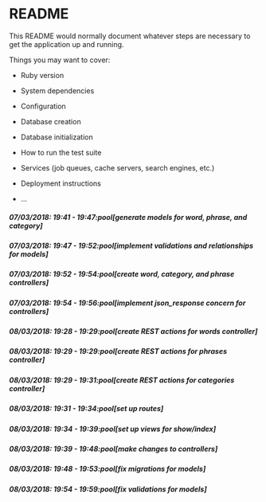 # README

This README would normally document whatever steps are necessary to get the
application up and running.

Things you may want to cover:

* Ruby version

* System dependencies

* Configuration

* Database creation

* Database initialization

* How to run the test suite

* Services (job queues, cache servers, search engines, etc.)

* Deployment instructions

* ...

##### 07/03/2018: 19:41 - 19:47:pool[generate models for word, phrase, and category]

##### 07/03/2018: 19:47 - 19:52:pool[implement validations and relationships for models]

##### 07/03/2018: 19:52 - 19:54:pool[create word, category, and phrase controllers]

##### 07/03/2018: 19:54 - 19:56:pool[implement json_response concern for controllers]

##### 08/03/2018: 19:28 - 19:29:pool[create REST actions for words controller]

##### 08/03/2018: 19:29 - 19:29:pool[create REST actions for phrases controller]

##### 08/03/2018: 19:29 - 19:31:pool[create REST actions for categories controller]

##### 08/03/2018: 19:31 - 19:34:pool[set up routes]

##### 08/03/2018: 19:34 - 19:39:pool[set up views for show/index]

##### 08/03/2018: 19:39 - 19:48:pool[make changes to controllers]

##### 08/03/2018: 19:48 - 19:53:pool[fix migrations for models]

##### 08/03/2018: 19:54 - 19:59:pool[fix validations for models]

